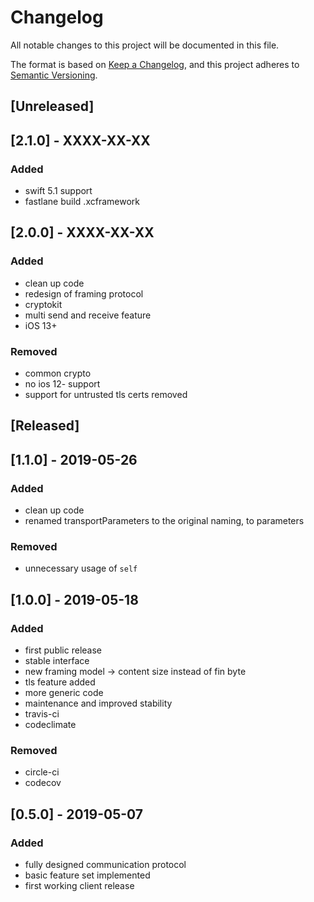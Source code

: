 # Changelog
All notable changes to this project will be documented in this file.

The format is based on [Keep a Changelog](https://keepachangelog.com/en/1.0.0/),
and this project adheres to [Semantic Versioning](https://semver.org/spec/v2.0.0.html).

## [Unreleased]
## [2.1.0] - XXXX-XX-XX
### Added
- swift 5.1 support
- fastlane build .xcframework

## [2.0.0] - XXXX-XX-XX
### Added
- clean up code
- redesign of framing protocol
- cryptokit
- multi send and receive feature
- iOS 13+

### Removed
- common crypto
- no ios 12- support
- support for untrusted tls certs removed

## [Released]
## [1.1.0] - 2019-05-26
### Added
- clean up code
- renamed transportParameters to the original naming, to parameters

### Removed
- unnecessary usage of `self`

## [1.0.0] - 2019-05-18
### Added
- first public release
- stable interface
- new framing model -> content size instead of fin byte
- tls feature added
- more generic code
- maintenance and improved stability
- travis-ci
- codeclimate

### Removed
- circle-ci
- codecov

## [0.5.0] - 2019-05-07
### Added
- fully designed communication protocol
- basic feature set implemented
- first working client release
